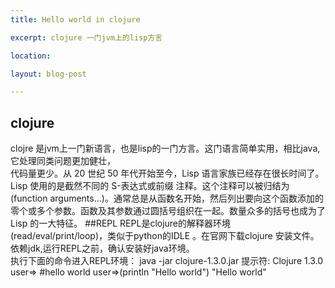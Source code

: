 ```yaml
---
title: Hello world in clojure 

excerpt: clojure 一门jvm上的lisp方言

location:

layout: blog-post

---
```


## clojure 
clojre 是jvm上一门新语言，也是lisp的一门方言。这门语言简单实用，相比java,它处理同类问题更加健壮，     
代码量更少。从 20 世纪 50 年代开始至今，Lisp 语言家族已经存在很长时间了。Lisp 使用的是截然不同的 S-表达式或前缀 注释。这个注释可以被归结为 (function arguments...)。通常总是从函数名开始，然后列出要向这个函数添加的零个或多个参数。函数及其参数通过圆括号组织在一起。数量众多的括号也成为了 Lisp 的一大特征。
##REPL
REPL是clojure的解释器环境(read/eval/print/loop)，类似于python的IDLE 。在官网下载clojure 安装文件。     
依赖jdk,运行REPL之前，确认安装好java环境。       
执行下面的命令进入REPL环境：
	java -jar clojure-1.3.0.jar
提示符:
	Clojure 1.3.0
	user=>
#hello world 
	user=>(println "Hello world")
	"Hello world"
	
